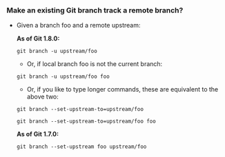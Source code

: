 ### Make an existing Git branch track a remote branch?

* Given a branch foo and a remote upstream:

  **As of Git 1.8.0:**
  
  ```
  git branch -u upstream/foo
  ```

  * Or, if local branch foo is not the current branch:

  ```
  git branch -u upstream/foo foo
  ```

  * Or, if you like to type longer commands, these are equivalent to the above two:

  ```
  git branch --set-upstream-to=upstream/foo

  git branch --set-upstream-to=upstream/foo foo
  ```

  **As of Git 1.7.0:**
  ```
  git branch --set-upstream foo upstream/foo
  ```
